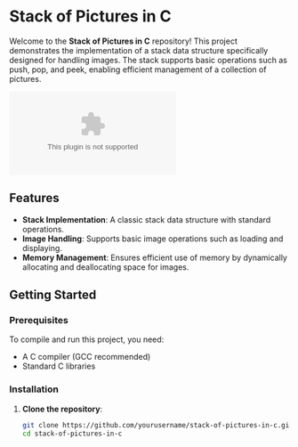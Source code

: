 # Stack of Pictures in C

Welcome to the **Stack of Pictures in C** repository! This project demonstrates the implementation of a stack data structure specifically designed for handling images. The stack supports basic operations such as push, pop, and peek, enabling efficient management of a collection of pictures.

![Screenshot of the application](https://github.com/arpit2212/Stack-of-pictures-/blob/main/stack_of_pictures.exe)

## Features

- **Stack Implementation**: A classic stack data structure with standard operations.
- **Image Handling**: Supports basic image operations such as loading and displaying.
- **Memory Management**: Ensures efficient use of memory by dynamically allocating and deallocating space for images.



## Getting Started

### Prerequisites

To compile and run this project, you need:

- A C compiler (GCC recommended)
- Standard C libraries

### Installation

1. **Clone the repository**:
   ```bash
   git clone https://github.com/yourusername/stack-of-pictures-in-c.git
   cd stack-of-pictures-in-c
